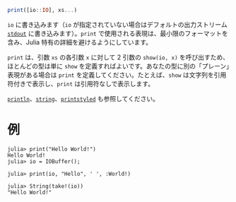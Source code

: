 ```julia
print([io::IO], xs...)
```

`io` に書き込みます（`io` が指定されていない場合はデフォルトの出力ストリーム [`stdout`](@ref) に書き込みます）。`print` で使用される表現は、最小限のフォーマットを含み、Julia 特有の詳細を避けるようにしています。

`print` は、引数 `xs` の各引数 `x` に対して 2 引数の `show(io, x)` を呼び出すため、ほとんどの型は単に `show` を定義すればよいです。あなたの型に別の「プレーン」表現がある場合は `print` を定義してください。たとえば、`show` は文字列を引用符付きで表示し、`print` は引用符なしで表示します。

[`println`](@ref)、[`string`](@ref)、[`printstyled`](@ref) も参照してください。

# 例

```jldoctest
julia> print("Hello World!")
Hello World!
julia> io = IOBuffer();

julia> print(io, "Hello", ' ', :World!)

julia> String(take!(io))
"Hello World!"
```
